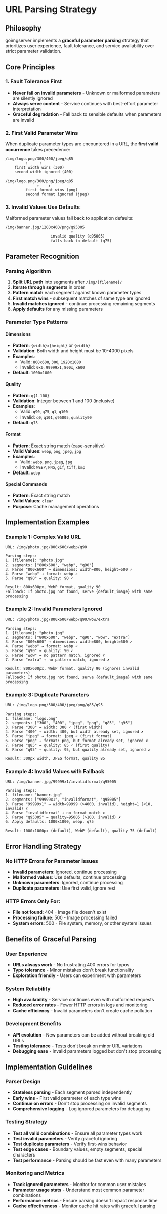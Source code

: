 # URL Parsing Strategy

## Philosophy

goimgserver implements a **graceful parameter parsing** strategy that prioritizes user experience, fault tolerance, and service availability over strict parameter validation.

## Core Principles

### 1. Fault Tolerance First
- **Never fail on invalid parameters** - Unknown or malformed parameters are silently ignored
- **Always serve content** - Service continues with best-effort parameter interpretation
- **Graceful degradation** - Fall back to sensible defaults when parameters are invalid

### 2. First Valid Parameter Wins
When duplicate parameter types are encountered in a URL, the **first valid occurrence** takes precedence:

```
/img/logo.png/300/400/jpeg/q85
         ↑     ↑
    first width wins (300)
    second width ignored (400)

/img/logo.png/300/png/jpeg/q85
              ↑    ↑
         first format wins (png)
         second format ignored (jpeg)
```

### 3. Invalid Values Use Defaults
Malformed parameter values fall back to application defaults:

```
/img/banner.jpg/1200x400/png/q95005
                             ↑
                    invalid quality (q95005)
                    falls back to default (q75)
```

## Parameter Recognition

### Parsing Algorithm
1. **Split URL path** into segments after `/img/{filename}/`
2. **Iterate through segments** in order
3. **Pattern match** each segment against known parameter types
4. **First match wins** - subsequent matches of same type are ignored
5. **Invalid matches ignored** - continue processing remaining segments
6. **Apply defaults** for any missing parameters

### Parameter Type Patterns

#### Dimensions
- **Pattern**: `{width}x{height}` or `{width}`
- **Validation**: Both width and height must be 10-4000 pixels
- **Examples**: 
  - Valid: `800x600`, `300`, `1920x1080`
  - Invalid: `0x0`, `99999x1`, `800x`, `x600`
- **Default**: `1000x1000`

#### Quality
- **Pattern**: `q{1-100}`
- **Validation**: Integer between 1 and 100 (inclusive)
- **Examples**:
  - Valid: `q90`, `q75`, `q1`, `q100`
  - Invalid: `q0`, `q101`, `q95005`, `quality90`
- **Default**: `q75`

#### Format
- **Pattern**: Exact string match (case-sensitive)
- **Valid Values**: `webp`, `png`, `jpeg`, `jpg`
- **Examples**:
  - Valid: `webp`, `png`, `jpeg`, `jpg`
  - Invalid: `WEBP`, `PNG`, `gif`, `tiff`, `bmp`
- **Default**: `webp`

#### Special Commands
- **Pattern**: Exact string match
- **Valid Values**: `clear`
- **Purpose**: Cache management operations

## Implementation Examples

### Example 1: Complex Valid URL
```
URL: /img/photo.jpg/800x600/webp/q90

Parsing steps:
1. {filename}: "photo.jpg"
2. segments: ["800x600", "webp", "q90"]
3. Parse "800x600" → dimensions: width=800, height=600 ✓
4. Parse "webp" → format: webp ✓  
5. Parse "q90" → quality: 90 ✓

Result: 800x600px, WebP format, quality 90
Fallback: If photo.jpg not found, serve {default_image} with same processing
```

### Example 2: Invalid Parameters Ignored
```
URL: /img/photo.jpg/800x600/webp/q90/wow/extra

Parsing steps:
1. {filename}: "photo.jpg"
2. segments: ["800x600", "webp", "q90", "wow", "extra"]
3. Parse "800x600" → dimensions: width=800, height=600 ✓
4. Parse "webp" → format: webp ✓
5. Parse "q90" → quality: 90 ✓
6. Parse "wow" → no pattern match, ignored ✗
7. Parse "extra" → no pattern match, ignored ✗

Result: 800x600px, WebP format, quality 90 (ignores invalid parameters)
Fallback: If photo.jpg not found, serve {default_image} with same processing
```

### Example 3: Duplicate Parameters
```
URL: /img/logo.png/300/400/jpeg/png/q85/q95

Parsing steps:
1. filename: "logo.png"
2. segments: ["300", "400", "jpeg", "png", "q85", "q95"]
3. Parse "300" → width: 300 ✓ (first width)
4. Parse "400" → width: 400, but width already set, ignored ✗
5. Parse "jpeg" → format: jpeg ✓ (first format)
6. Parse "png" → format: png, but format already set, ignored ✗
7. Parse "q85" → quality: 85 ✓ (first quality)
8. Parse "q95" → quality: 95, but quality already set, ignored ✗

Result: 300px width, JPEG format, quality 85
```

### Example 4: Invalid Values with Fallback
```
URL: /img/banner.jpg/99999x1/invalidformat/q95005

Parsing steps:
1. filename: "banner.jpg"
2. segments: ["99999x1", "invalidformat", "q95005"]
3. Parse "99999x1" → width=99999 (>4000, invalid), height=1 (<10, invalid) ✗
4. Parse "invalidformat" → no format match ✗
5. Parse "q95005" → quality=95005 (>100, invalid) ✗
6. Apply defaults: 1000x1000, webp, q75

Result: 1000x1000px (default), WebP (default), quality 75 (default)
```

## Error Handling Strategy

### No HTTP Errors for Parameter Issues
- **Invalid parameters**: Ignored, continue processing
- **Malformed values**: Use defaults, continue processing  
- **Unknown parameters**: Ignored, continue processing
- **Duplicate parameters**: Use first valid, ignore rest

### HTTP Errors Only For:
- **File not found**: 404 - Image file doesn't exist
- **Processing failure**: 500 - Image processing failed
- **System errors**: 500 - File system, memory, or other system issues

## Benefits of Graceful Parsing

### User Experience
- **URLs always work** - No frustrating 400 errors for typos
- **Typo tolerance** - Minor mistakes don't break functionality
- **Exploration friendly** - Users can experiment with parameters

### System Reliability  
- **High availability** - Service continues even with malformed requests
- **Reduced error rates** - Fewer HTTP errors in logs and monitoring
- **Cache efficiency** - Invalid parameters don't create cache pollution

### Development Benefits
- **API evolution** - New parameters can be added without breaking old URLs
- **Testing tolerance** - Tests don't break on minor URL variations
- **Debugging ease** - Invalid parameters logged but don't stop processing

## Implementation Guidelines

### Parser Design
- **Stateless parsing** - Each segment parsed independently
- **Early wins** - First valid parameter of each type wins
- **Continue on errors** - Don't stop processing on invalid segments
- **Comprehensive logging** - Log ignored parameters for debugging

### Testing Strategy
- **Test all valid combinations** - Ensure all parameter types work
- **Test invalid parameters** - Verify graceful ignoring
- **Test duplicate parameters** - Verify first-wins behavior  
- **Test edge cases** - Boundary values, empty segments, special characters
- **Test performance** - Parsing should be fast even with many parameters

### Monitoring and Metrics
- **Track ignored parameters** - Monitor for common user mistakes
- **Parameter usage stats** - Understand most common parameter combinations
- **Performance metrics** - Ensure parsing doesn't impact response time
- **Cache effectiveness** - Monitor cache hit rates with graceful parsing